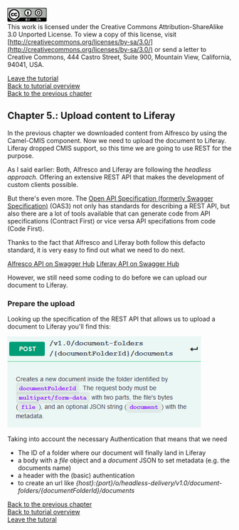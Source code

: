 ![License](img/cc-by-sa-88x31.png)<br>
This work is licensed under the Creative Commons Attribution-ShareAlike 3.0 Unported License. To view a copy of this license, visit [http://creativecommons.org/licenses/by-sa/3.0/](http://creativecommons.org/licenses/by-sa/3.0/) or send a letter to Creative Commons, 444 Castro Street, Suite 900, Mountain View, California, 94041, USA.

[Leave the tutorial](../index.md)<br>
[Back to tutorial overview](index.md)<br>
[Back to the previous chapter](using_cmis_download.md)

## Chapter 5.: Upload content to Liferay
In the previous chapter we downloaded content from Alfresco by using the Camel-CMIS component. Now we need to upload the document to Liferay. Liferay dropped CMIS support, so this time we are going to use REST for the purpose.

As I said earlier: Both, Alfresco and Liferay are following the *headless approach*. Offering an extensive REST API that makes the development of custom clients possible.

But there's even more. The [Open API Specification (formerly Swagger Specification)](https://swagger.io/docs/specification/about/) (OAS3) not only has standards for describing a REST API, but also there are a lot of tools available that can generate code from API specifications (Contract First) or vice versa API specifations from code (Code First).

Thanks to the fact that Alfresco and Liferay both follow this defacto standard, it is very easy to find out what we need to do next.

[Alfresco API on Swagger Hub](https://app.swaggerhub.com/apis/CPage/alfresco-content_services_rest_api/1)
[Liferay API on Swagger Hub](https://app.swaggerhub.com/apis/liferayinc/headless-delivery/v1.0#/)

However, we still need some coding to do before we can upload our document to Liferay.

### Prepare the upload
Looking up the specification of the REST API that allows us to upload a document to Liferay you'll find this:

![Liferay OAS](img/liferay_oas.png)

Taking into account the necessary Authentication that means that we need
- The ID of a folder where our document will finally land in Liferay
- a body with a *file* object and a *document* JSON to set metadata (e.g. the documents name)
- a header with the (basic) authentication
- to create an url like *{host}:{port}/o/headless-delivery/v1.0/document-folders/{documentFolderId}/documents*



[Back to the previous chapter](using_cmis_download.md)<br>
[Back to tutorial overview](index.md)<br>
[Leave the tutoral](../index.md)
